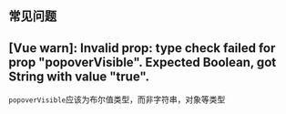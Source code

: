 ## 常见问题

## [Vue warn]: Invalid prop: type check failed for prop "popoverVisible". Expected Boolean, got String with value "true".

`popoverVisible`应该为布尔值类型，而非字符串，对象等类型